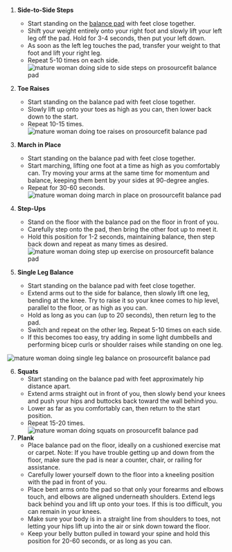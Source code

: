 

1.  **Side-to-Side Steps**
    -   Start standing on the [balance pad](https://www.prosourcefit.com/collections/best-sellers/products/exercise-balance-pad "ProSource Balance Pad") with feet close together.
    -   Shift your weight entirely onto your right foot and slowly lift your left leg off the pad. Hold for 3-4 seconds, then put your left down.
    -   As soon as the left leg touches the pad, transfer your weight to that foot and lift your right leg.
    -   Repeat 5-10 times on each side.![mature woman doing side to side steps on prosourcefit balance pad](https://cdn.shopify.com/s/files/1/0916/1708/files/blog_image_1_FIT.jpg?v=1553896326)
2.  **Toe Raises**
    -   Start standing on the balance pad with feet close together.
    -   Slowly lift up onto your toes as high as you can, then lower back down to the start.
    -   Repeat 10-15 times.![mature woman doing toe raises on prosourcefit balance pad](https://cdn.shopify.com/s/files/1/0916/1708/files/blog_image_4_FIT.jpg?v=1553896439)

3.  **March in Place**
    -   Start standing on the balance pad with feet close together.
    -   Start marching, lifting one foot at a time as high as you comfortably can. Try moving your arms at the same time for momentum and balance, keeping them bent by your sides at 90-degree angles.
    -   Repeat for 30-60 seconds.![mature woman doing march in place on prosourcefit balance pad](https://cdn.shopify.com/s/files/1/0916/1708/files/blog_image_3_FIT.jpg?v=1553896499)

  

4.  **Step-Ups**
    -   Stand on the floor with the balance pad on the floor in front of you.
    -   Carefully step onto the pad, then bring the other foot up to meet it.
    -   Hold this position for 1-2 seconds, maintaining balance, then step back down and repeat as many times as desired.![mature woman doing step up exercise on prosourcefit balance pad](https://cdn.shopify.com/s/files/1/0916/1708/files/blog_image_2_FIT.jpg?v=1553896548)

5.  **Single Leg Balance**
    -   Start standing on the balance pad with feet close together.
    -   Extend arms out to the side for balance, then slowly lift one leg, bending at the knee. Try to raise it so your knee comes to hip level, parallel to the floor, or as high as you can.
    -   Hold as long as you can (up to 20 seconds), then return leg to the pad.
    -   Switch and repeat on the other leg. Repeat 5-10 times on each side.
    -   If this becomes too easy, try adding in some light dumbbells and performing bicep curls or shoulder raises while standing on one leg.

![mature woman doing single leg balance on prosourcefit balance pad](https://cdn.shopify.com/s/files/1/0916/1708/files/blog_image_6_FIT.jpg?v=1553896621)

6.  **Squats**
    -   Start standing on the balance pad with feet approximately hip distance apart.
    -   Extend arms straight out in front of you, then slowly bend your knees and push your hips and buttocks back toward the wall behind you.
    -   Lower as far as you comfortably can, then return to the start position.
    -   Repeat 15-20 times.![mature woman doing squats on prosourcefit balance pad](https://cdn.shopify.com/s/files/1/0916/1708/files/blog_image_8_FIT.jpg?v=1553896653)
7.  **Plank**
    -   Place balance pad on the floor, ideally on a cushioned exercise mat or carpet. Note: If you have trouble getting up and down from the floor, make sure the pad is near a counter, chair, or railing for assistance.
    -   Carefully lower yourself down to the floor into a kneeling position with the pad in front of you.
    -   Place bent arms onto the pad so that only your forearms and elbows touch, and elbows are aligned underneath shoulders. Extend legs back behind you and lift up onto your toes. If this is too difficult, you can remain in your knees.
    -   Make sure your body is in a straight line from shoulders to toes, not letting your hips lift up into the air or sink down toward the floor.
    -   Keep your belly button pulled in toward your spine and hold this position for 20-60 seconds, or as long as you can.